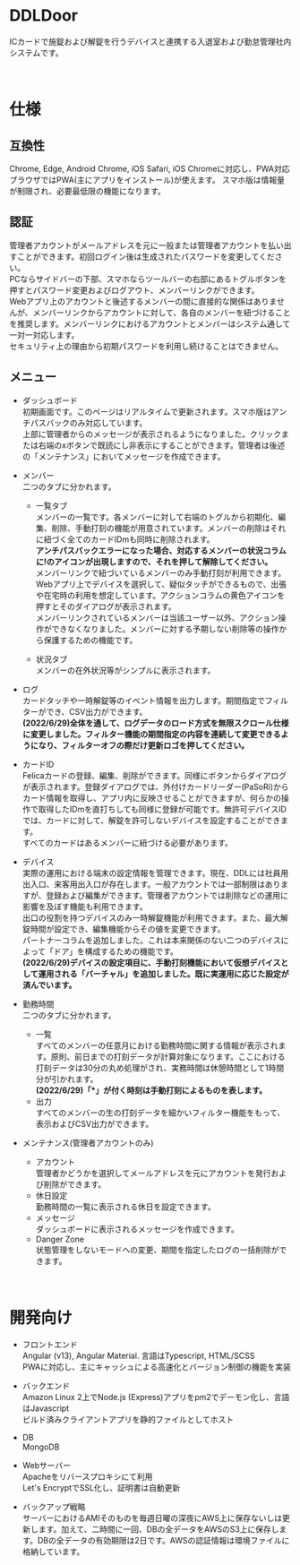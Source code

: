 # DDLDoor
ICカードで施錠および解錠を行うデバイスと連携する入退室および勤怠管理社内システムです。

<br>

# 仕様
## 互換性
Chrome, Edge, Android Chrome, iOS Safari, iOS Chromeに対応し、PWA対応ブラウザではPWA(主にアプリをインストール)が使えます。
スマホ版は情報量が制限され、必要最低限の機能になります。


## 認証
管理者アカウントがメールアドレスを元に一般または管理者アカウントを払い出すことができます。初回ログイン後は生成されたパスワードを変更してください。<br>
PCならサイドバーの下部、スマホならツールバーの右部にあるトグルボタンを押すとパスワード変更およびログアウト、メンバーリンクができます。<br>
Webアプリ上のアカウントと後述するメンバーの間に直接的な関係はありませんが、メンバーリンクからアカウントに対して、各自のメンバーを紐づけることを推奨します。メンバーリンクにおけるアカウントとメンバーはシステム通して一対一対応します。<br>セキュリティ上の理由から初期パスワードを利用し続けることはできません。


## メニュー
- ダッシュボード<br>
初期画面です。このページはリアルタイムで更新されます。スマホ版はアンチパスバックのみ対応しています。<br> 上部に管理者からのメッセージが表示されるようになりました。クリックまたは右端のxボタンで既読にし非表示にすることができます。管理者は後述の「メンテナンス」においてメッセージを作成できます。


- メンバー<br>
二つのタブに分かれます。
  - 一覧タブ<br>
  メンバーの一覧です。各メンバーに対して右端のトグルから初期化、編集、削除、手動打刻の機能が用意されています。メンバーの削除はそれに紐づく全てのカードIDmも同時に削除されます。<br>**アンチパスバックエラーになった場合、対応するメンバーの状況コラムに!のアイコンが出現しますので、それを押して解除してください。**<br>メンバーリンクで紐づいているメンバーのみ手動打刻が利用できます。Webアプリ上でデバイスを選択して、疑似タッチができるもので、出張や在宅時の利用を想定しています。アクションコラムの黄色アイコンを押すとそのダイアログが表示されます。<br>メンバーリンクされているメンバーは当該ユーザー以外、アクション操作ができなくなりました。メンバーに対する予期しない削除等の操作から保護するための機能です。

  - 状況タブ<br>
  メンバーの在外状況等がシンプルに表示されます。

- ログ<br>
カードタッチや一時解錠等のイベント情報を出力します。期間指定でフィルターができ、CSV出力ができます。<br>
**(2022/6/29)全体を通して、ログデータのロード方式を無限スクロール仕様に変更しました。フィルター機能の期間指定の内容を連続して変更できるようになり、フィルターオフの際だけ更新ロゴを押してください。**

- カードID<br>
Felicaカードの登録、編集、削除ができます。同様にボタンからダイアログが表示されます。登録ダイアログでは、外付けカードリーダー(PaSoRi)からカード情報を取得し、アプリ内に反映させることができますが、何らかの操作で取得したIDmを直打ちしても同様に登録が可能です。無許可デバイスIDでは、カードに対して、解錠を許可しないデバイスを設定することができます。<br>
すべてのカードはあるメンバーに紐づける必要があります。

- デバイス<br>
実際の運用における端末の設定情報を管理できます。現在、DDLには社員用出入口、来客用出入口が存在します。一般アカウントでは一部制限はありますが、登録および編集ができます。管理者アカウントでは削除などの運用に影響を及ぼす機能も利用できます。<br>
出口の役割を持つデバイスのみ一時解錠機能が利用できます。また、最大解錠時間が設定でき、編集機能からその値を変更できます。<br>パートナーコラムを追加しました。これは本来関係のない二つのデバイスによって「ドア」を構成するための機能です。<br>
**(2022/6/29)デバイスの設定項目に、手動打刻機能において仮想デバイスとして運用される「バーチャル」を追加しました。既に実運用に応じた設定が済んでいます。**

- 勤務時間<br>
二つのタブに分かれます。
  - 一覧<br>
  すべてのメンバーの任意月における勤務時間に関する情報が表示されます。原則、前日までの打刻データが計算対象になります。ここにおける打刻データは30分の丸め処理がされ、実務時間は休憩時間として1時間分が引かれます。<br>**(2022/6/29)「*」が付く時刻は手動打刻によるものを表します。**
  - 出力<br>
  すべてのメンバーの生の打刻データを細かいフィルター機能をもって、表示およびCSV出力ができます。

- メンテナンス(管理者アカウントのみ)<br>
  - アカウント<br>
  管理者かどうかを選択してメールアドレスを元にアカウントを発行および削除ができます。
  - 休日設定<br>
  勤務時間の一覧に表示される休日を設定できます。
  - メッセージ<br>
  ダッシュボードに表示されるメッセージを作成できます。
  - Danger Zone<br>
  状態管理をしないモードへの変更、期間を指定したログの一括削除ができます。

<br>

# 開発向け
- フロントエンド<br>
  Angular (v13), Angular Material. 言語はTypescript, HTML/SCSS<br>
  PWAに対応し、主にキャッシュによる高速化とバージョン制御の機能を実装

- バックエンド<br>
  Amazon Linux 2上でNode.js (Express)アプリをpm2でデーモン化し、言語はJavascript<br>
  ビルド済みクライアントアプリを静的ファイルとしてホスト

- DB<br>
  MongoDB

- Webサーバー<br>
  Apacheをリバースプロキシにて利用<br>
  Let's EncryptでSSL化し、証明書は自動更新<br>

- バックアップ戦略<br>
  サーバーにおけるAMIそのものを毎週日曜の深夜にAWS上に保存ないしは更新します。加えて、二時間に一回、DBの全データをAWSのS3上に保存します。DBの全データの有効期限は2日です。AWSの認証情報は環境ファイルに格納しています。
